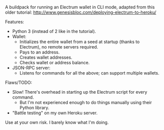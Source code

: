 A buildpack for running an Electrum wallet in CLI mode, 
adapted from this older tutorial: http://www.genesisbloc.com/deploying-electrum-to-heroku/


Features:
- Python 3 (instead of 2 like in the tutorial).
- Wallet:
    - Initializes the entire wallet from a seed at startup (thanks to Electrum), no remote servers required.
    - Pays to an address.
    - Creates wallet addresses.
    - Checks wallet or address balance.
- JSON-RPC server:
    - Listens for commands for all the above; can support multiple wallets.


Flaws/TODO:
- Slow! There's overhead in starting up the Electrum script for every command. 
    - But I'm not experienced enough to do things manually using their Python library.
- "Battle testing" on my own Heroku server.


Use at your own risk. I barely know what I'm doing.
